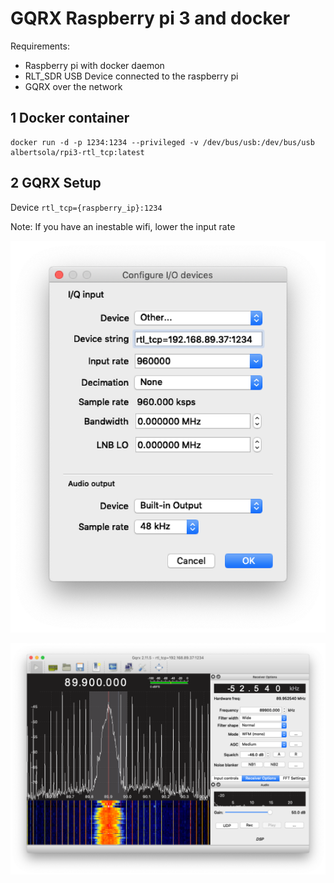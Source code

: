 # GQRX Raspberry pi 3 and docker

Requirements:

- Raspberry pi with docker daemon
- RLT_SDR USB Device connected to the raspberry pi
- GQRX over the network

## 1 Docker container

```
docker run -d -p 1234:1234 --privileged -v /dev/bus/usb:/dev/bus/usb albertsola/rpi3-rtl_tcp:latest
```

## 2 GQRX Setup

Device `rtl_tcp={raspberry_ip}:1234`

Note: If you have an inestable wifi, lower the input rate

![alt text](doc/setup.png "GQRX - Configure I/O devices")

![alt text](doc/gqrx.png "GQRX - Streaming from raspberry pi / docker")

